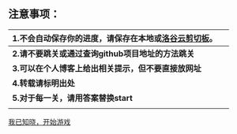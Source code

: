 

## 注意事项：

| 1.不会自动保存你的进度，请保存在本地或[洛谷云剪切板](https://www.luogu.com.cn/paste)。 |      |
| ------------------------------------------------------------ | ---- |
| **2.请不要跳关或通过查询github项目地址的方法跳关**           |      |
| **3.可以在个人博客上给出相关提示，但不要直接放网址**         |      |
| **4.转载请标明出处**                                         |      |
| **5.对于每一关，请用答案替换start**                          |      |
|                                                              |      |

[我已知晓，开始游戏](https://nazo.wangdemao.cf/play/level-1.html)

